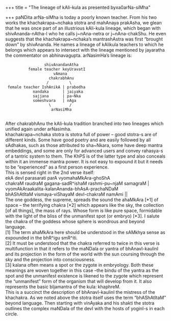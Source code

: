 +++
title = "The lineage of kAli-kula as presented byxa0arNa-siMha"

+++
paNDita arNa-siMha is today a poorly known teacher. From his two works
the khachakrapa\~nchaka stotra and mahAnaya prakAsha, we glean that he
was once part of an illustrious kAli-kula lineage, which began with
shivAnanda-nAtha-I who he calls j\~nAna-netra or j\~nAna-chakShu. He
even suggests that the khachakrapa\~nchaka’s mantrashAstra was first
“brought down” by shivAnanda. He names a lineage of kAlikula teachers
to which he belongs which appears to intersect with the lineage
mentioned by jayaratha the commentator on abhinavagupta. arNasimHa’s
lineage is:

``` 
                 shivAnandanAtha
          female teacher keyUravatI
                     vAmana
                   chakrabhAnu
                  /         \
 female teacher IshAnikA | prabodha
            nandaka      | jaiyaka
            sajjana      | pa~Nka
            someshvara   | nAga
                   \        /
                    arNasiMha
 
```

After chakrabhAnu the kAli-kula tradition branched into two lineages
which unified again under arNasimha.  
khachakrapa\~nchaka stotra is stotra full of power – good stotra-s are
of different kinds. Some have good poetry and are easily followed by all
sAdhakas, such as those attributed to sha\~Nkara, some have deep mantra
embeddings, and some are only for advanced users and convey rahasya-s of
a tantric system to them. The KhPS is of the latter type and also
conceals within it an immense mantra power. It is not easy to expound it
but it needs to be “experienced” as a first person experience.  
This is sensed right in the 2nd verse itself:  
ekA devI parasarati parA vyomahaMkAra-ghoShA  
chakraM raudraM gagana-sadR^ishaM rashmi-pu\~njaM samagraM |  
vyomAkAraakalita-kalanAnanda-bhAsA-prachaNDaM  
bhAShAtItaM vismaya-viShayaM devI-chakraM namAmi ||  
The one goddess, the supreme, spreads the sound the ahaMkAra \[\*1\] of
space – the terrifying chakra \[\*2\] which appears like the sky, the
collection \[of all things\], the mass of rays. Whose form is like pure
space, formidable with the light of the bliss of the unmanifest spot (or
embryo) \[\*3\]. I salute the chakra of the goddess whose sphere is
wondrous and beyond language.  
\[1\] The term ahaMkAra here should be understood in the sAMkhya sense
as expounded in the bhR^igu smR^iti.  
\[2\] It must be understood that the chakra referred to twice in this
verse is multifunction in that it refers to the maNDala or yantra of
bhAnavI-kaulinI and its projection in the form of the world with the sun
coursing through the sky and the projection into consciousness.  
\[3\] kalana often means a spot or the zygote in embryology. Both these
meanings are woven together in this case –the bindu of the yantra as the
spot and the unmanifest existence is likened to the zygote which
represent the “unmanifest” form of the organism that will develop from
it. It also represents the basic bIjamantra of the kula: khaphreM.  
This is a succinct the description of bhAnavI-kaulinI the mistress of
the khachakra. As we noted above the stotra itself uses the term
“bhAShAtItaM” beyond language. Then starting with vinAyaka and his
shakti the stotra outlines the complex maNDala of the devI with the
hosts of yoginI-s in each circle.
